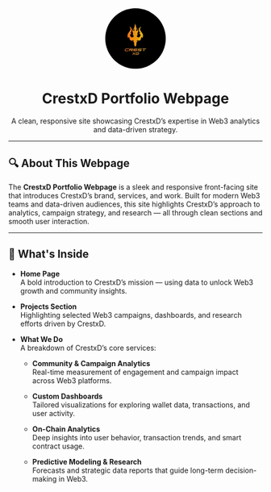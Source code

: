 <div align="center">
  <img src="images/Crestlogo.jpg" width="120" style="border-radius: 50%;" alt="CrestxD Logo" />
</div>

<h1 align="center">CrestxD Portfolio Webpage</h1>
<p align="center">A clean, responsive site showcasing CrestxD’s expertise in Web3 analytics and data-driven strategy.</p>

---

## 🔍 About This Webpage

The **CrestxD Portfolio Webpage** is a sleek and responsive front-facing site that introduces CrestxD’s brand, services, and work. Built for modern Web3 teams and data-driven audiences, this site highlights CrestxD’s approach to analytics, campaign strategy, and research — all through clean sections and smooth user interaction.

---

## 📂 What's Inside

- **Home Page**  
  A bold introduction to CrestxD’s mission — using data to unlock Web3 growth and community insights.

- **Projects Section**  
  Highlighting selected Web3 campaigns, dashboards, and research efforts driven by CrestxD.

- **What We Do**  
  A breakdown of CrestxD’s core services:
  
  - **Community & Campaign Analytics**  
    Real-time measurement of engagement and campaign impact across Web3 platforms.

  - **Custom Dashboards**  
    Tailored visualizations for exploring wallet data, transactions, and user activity.

  - **On-Chain Analytics**  
    Deep insights into user behavior, transaction trends, and smart contract usage.

  - **Predictive Modeling & Research**  
    Forecasts and strategic data reports that guide long-term decision-making in Web3.

